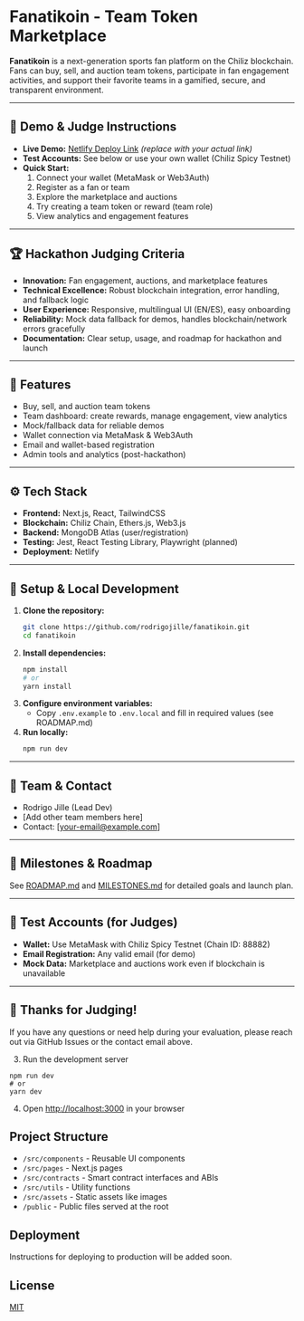 # Fanatikoin - Team Token Marketplace

**Fanatikoin** is a next-generation sports fan platform on the Chiliz blockchain. Fans can buy, sell, and auction team tokens, participate in fan engagement activities, and support their favorite teams in a gamified, secure, and transparent environment.

---

## 🚀 Demo & Judge Instructions

- **Live Demo:** [Netlify Deploy Link](https://your-netlify-link.netlify.app) *(replace with your actual link)*
- **Test Accounts:** See below or use your own wallet (Chiliz Spicy Testnet)
- **Quick Start:**
  1. Connect your wallet (MetaMask or Web3Auth)
  2. Register as a fan or team
  3. Explore the marketplace and auctions
  4. Try creating a team token or reward (team role)
  5. View analytics and engagement features

---

## 🏆 Hackathon Judging Criteria
- **Innovation:** Fan engagement, auctions, and marketplace features
- **Technical Excellence:** Robust blockchain integration, error handling, and fallback logic
- **User Experience:** Responsive, multilingual UI (EN/ES), easy onboarding
- **Reliability:** Mock data fallback for demos, handles blockchain/network errors gracefully
- **Documentation:** Clear setup, usage, and roadmap for hackathon and launch

---

## 🔑 Features
- Buy, sell, and auction team tokens
- Team dashboard: create rewards, manage engagement, view analytics
- Mock/fallback data for reliable demos
- Wallet connection via MetaMask & Web3Auth
- Email and wallet-based registration
- Admin tools and analytics (post-hackathon)

---

## ⚙️ Tech Stack
- **Frontend:** Next.js, React, TailwindCSS
- **Blockchain:** Chiliz Chain, Ethers.js, Web3.js
- **Backend:** MongoDB Atlas (user/registration)
- **Testing:** Jest, React Testing Library, Playwright (planned)
- **Deployment:** Netlify

---

## 📝 Setup & Local Development

1. **Clone the repository:**
   ```sh
   git clone https://github.com/rodrigojille/fanatikoin.git
   cd fanatikoin
   ```
2. **Install dependencies:**
   ```sh
   npm install
   # or
   yarn install
   ```
3. **Configure environment variables:**
   - Copy `.env.example` to `.env.local` and fill in required values (see ROADMAP.md)
4. **Run locally:**
   ```sh
   npm run dev
   ```

---

## 👥 Team & Contact
- Rodrigo Jille (Lead Dev)
- [Add other team members here]
- Contact: [your-email@example.com]

---

## 📅 Milestones & Roadmap
See [ROADMAP.md](./ROADMAP.md) and [MILESTONES.md](./MILESTONES.md) for detailed goals and launch plan.

---

## 🧪 Test Accounts (for Judges)
- **Wallet:** Use MetaMask with Chiliz Spicy Testnet (Chain ID: 88882)
- **Email Registration:** Any valid email (for demo)
- **Mock Data:** Marketplace and auctions work even if blockchain is unavailable

---

## 🙏 Thanks for Judging!
If you have any questions or need help during your evaluation, please reach out via GitHub Issues or the contact email above.

3. Run the development server
```
npm run dev
# or
yarn dev
```

4. Open [http://localhost:3000](http://localhost:3000) in your browser

## Project Structure

- `/src/components` - Reusable UI components
- `/src/pages` - Next.js pages
- `/src/contracts` - Smart contract interfaces and ABIs
- `/src/utils` - Utility functions
- `/src/assets` - Static assets like images
- `/public` - Public files served at the root

## Deployment

Instructions for deploying to production will be added soon.

## License

[MIT](LICENSE)
